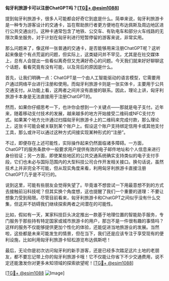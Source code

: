 **匈牙利旅游卡可以注册ChatGPT吗？[[TG💪+ @esim1088](https://t.me/s/esim1088)]**

提到匈牙利旅游卡，很多人可能都会好奇它到底是什么。简单来说，匈牙利旅游卡是一种专为游客设计的交通卡，旨在帮助旅行者更方便地在布达佩斯及周边地区进行公共交通出行。这种卡通常包含了地铁、公交车、有轨电车和部分火车线路的无限次乘坐服务，对于计划在匈牙利进行短暂停留的游客来说，非常实用。

那么问题来了，像这样一张普通的交通卡，是否能够用来注册ChatGPT呢？这听起来像是个有点荒诞的问题，但实际上，这类疑问并不罕见，尤其是在社交媒体上，总有人会提出一些看似离奇但又充满好奇心的问题。今天我们就来好好聊聊这个话题，看看究竟有没有可能，以及背后的原因是什么。

首先，让我们明确一点：ChatGPT是一个由人工智能驱动的语言模型，它需要用户通过网络平台进行注册和使用。而匈牙利旅游卡则是一张实体卡，主要用于公共交通支付。从功能上看，这两者之间并没有直接的联系。因此，理论上讲，匈牙利旅游卡本身是无法直接用于注册ChatGPT的。

然而，如果你仔细思考一下，也许你会想到一个关键点——那就是电子支付。近年来，随着移动支付技术的发展，越来越多的地方开始接受二维码或NFC支付方式。如果某个地方允许通过扫描匈牙利旅游卡上的二维码来完成付款，那么理论上，这张卡可能会被关联到某个账户上。假设这个账户支持绑定信用卡或其他支付工具，那么或许可以通过这种方式间接实现某种形式的“注册”。

不过，即便存在上述可能性，实际操作起来仍然面临诸多障碍。一方面，ChatGPT的服务条款中一般要求用户提供有效的电子邮件地址和个人信息来进行身份验证；另一方面，即使某些地区的公共交通系统确实支持类似的电子支付手段，它们也未必与国际范围内的大型科技公司合作开发相关接口。换句话说，虽然技术上并非完全不可能，但从现实角度来看，利用匈牙利旅游卡直接注册ChatGPT几乎是不可行的。

说到这里，可能有些朋友会觉得失望了。毕竟谁不想尝试一下用最意想不到的方式去接触前沿科技呢？但其实换个角度想，这也提醒了我们一个重要的道理：不要让想象力受到局限。尽管目前看来，匈牙利旅游卡和ChatGPT之间似乎没有什么交集，但这并不妨碍我们继续探索两者之间潜在的可能性。

比如，假如有一天，某家科技巨头决定推出一款基于地理位置的智能助手服务，专门服务于那些持有特定国家或城市旅游卡的用户，那岂不是一件很有趣的事情吗？这样的服务不仅能够提供更加个性化的体验，还能促进当地旅游业的发展。当然啦，这些都是未来可能发生的情景，但在当下，我们还是应该专注于享受现有的便利设施，比如利用匈牙利旅游卡轻松游览布达佩斯吧！

最后，无论你是初次访问匈牙利的新手游客，还是已经多次踏足这片土地的老朋友，都不要忘记带上你的匈牙利旅游卡哦！它不仅能让你省下不少交通费用，说不定还能激发你对更多未知领域的探索欲望呢！[[TG💪+ @esim1088](https://t.me/s/esim1088)]

[[TG💪+ @esim1088](https://t.me/s/esim1088) ![Image](https://i.postimg.cc/4NQfJmqS/Snipaste-2025-05-13-00-14-12.png)]